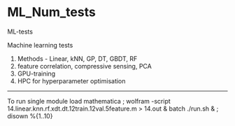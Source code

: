 # ML_Num_tests
ML-tests

Machine learning tests
1) Methods - Linear, kNN, GP, DT, GBDT, RF
2) feature correlation, compressive sensing, PCA
3) GPU-training
4) HPC for hyperparameter optimisation

------
To run single
module load mathematica ; wolfram -script 14.linear.knn.rf.xdt.dt.12train.12val.5feature.m > 14.out & 
batch
./run.sh & ; disown %{1..10}
